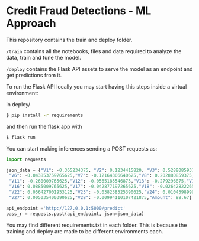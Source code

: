 # Credit Fraud Detections - ML Approach


This repository contains the train and deploy folder.

``/train`` contains all the notebooks, files and data required to analyze the data, train and tune the model.

``/deploy`` contains the Flask API assets to serve the model as an endpoint and get predictions from it.

To run the Flask API locally you may start having this steps inside a virtual environment:

in deploy/
```sh
$ pip install -r requirements
```

and then run the flask app with

```sh
$ flask run
```

You can start making inferences sending a POST requests as:

```Python
import requests

json_data = {"V1": -0.365234375, "V2": 0.1234415820, "V3": 0.52880859375,"V4": 0.055511474609375,"V5": -0.045166015625,
 "V6": -0.043853759765625,"V7": -0.12164306640625,"V8": 0.202880859375,"V9": 0.05010986328125,"V10": -0.279296875,
 "V11": -0.260009765625,"V12": -0.0565185546875,"V13": -0.279296875,"V14": 0.051910400390625,"V15": 0.06829833984375,
 "V16": 0.0885009765625,"V17": -0.042877197265625,"V18": -0.02642822265625,"V19": -0.34423828125,"V20": -0.05657958984375,"V21": 0.04327392578125,
 "V22": 0.056427001953125,"V23": -0.038238525390625,"V24": 0.01045989990234375,"V25": 0.00083160400390625,"V26": -0.132568359375,
 "V27": 0.005035400390625,"V28": -0.00994110107421875,"Amount": 88.67}

api_endpoint ='http://127.0.0.1:5000/predict'
pass_r = requests.post(api_endpoint, json=json_data)

```

You may find different requirements.txt in each folder. This is because the training and deploy are made to be different environments each.